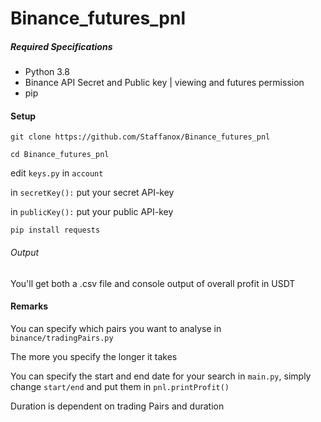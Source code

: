 # Binance_futures_pnl


##### Required Specifications
- Python 3.8
- Binance API Secret and Public key | viewing and futures permission
- pip
#### Setup
``git clone https://github.com/Staffanox/Binance_futures_pnl``

``cd Binance_futures_pnl``

edit ``keys.py`` in ``account``

in ``secretKey():`` put your secret API-key

in ``publicKey():`` put your public API-key

``pip install requests``


###### Output
You'll get both a .csv file and console output of overall profit in USDT

#### Remarks

You can specify which pairs you want to analyse in ``binance/tradingPairs.py``

The more you specify the longer it takes

You can specify the start and end date for your search in ``main.py``,
simply change ``start/end`` and put them in ``pnl.printProfit()``

Duration is dependent on trading Pairs and  duration

